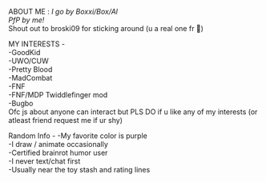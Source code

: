 ABOUT ME :        _I go by Boxxi/Box/Al_      
     _PfP by me!_             
                     Shout out to broski09 for sticking around (u a real one fr 🙏)

MY INTERESTS -                                                        
-GoodKid                                
-UWO/CUW                  
-Pretty Blood            
-MadCombat              
-FNF            
-FNF/MDP Twiddlefinger mod          
-Bugbo      
Ofc js about anyone can interact but PLS DO if u like any of my interests (or atleast friend request me if ur shy)

Random Info -
-My favorite color is purple         
-I draw / animate occasionally        
-Certified brainrot humor user          
-I never text/chat first        
-Usually near the toy stash and rating lines
